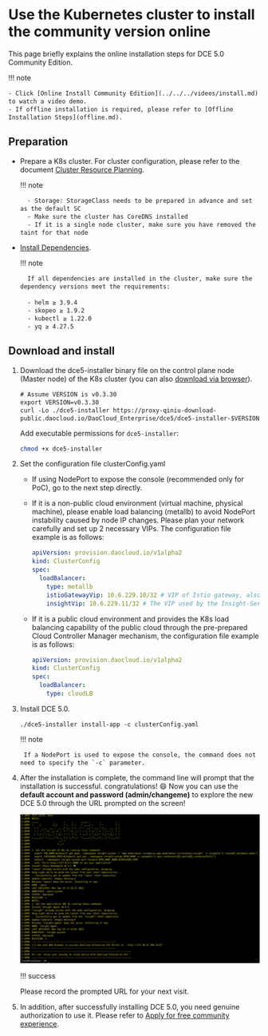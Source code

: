 # Use the Kubernetes cluster to install the community version online

This page briefly explains the online installation steps for DCE 5.0 Community Edition.

!!! note

    - Click [Online Install Community Edition](../../../videos/install.md) to watch a video demo.
    - If offline installation is required, please refer to [Offline Installation Steps](offline.md).

## Preparation

- Prepare a K8s cluster. For cluster configuration, please refer to the document [Cluster Resource Planning](../resources.md).

    !!! note

        - Storage: StorageClass needs to be prepared in advance and set as the default SC
        - Make sure the cluster has CoreDNS installed
        - If it is a single node cluster, make sure you have removed the taint for that node

- [Install Dependencies](../../install-tools.md).

    !!! note

        If all dependencies are installed in the cluster, make sure the dependency versions meet the requirements:
      
        - helm ≥ 3.9.4
        - skopeo ≥ 1.9.2
        - kubectl ≥ 1.22.0
        - yq ≥ 4.27.5

## Download and install

1. Download the dce5-installer binary file on the control plane node (Master node) of the K8s cluster (you can also [download via browser](../../../download/dce5.md)).

    ```shell
    # Assume VERSION is v0.3.30
    export VERSION=v0.3.30
    curl -Lo ./dce5-installer https://proxy-qiniu-download-public.daocloud.io/DaoCloud_Enterprise/dce5/dce5-installer-$VERSION
    ```

    Add executable permissions for `dce5-installer`:

    ```bash
    chmod +x dce5-installer
    ```

2. Set the configuration file clusterConfig.yaml

    - If using NodePort to expose the console (recommended only for PoC), go to the next step directly.

    - If it is a non-public cloud environment (virtual machine, physical machine), please enable load balancing (metallb) to avoid NodePort instability caused by node IP changes. Please plan your network carefully and set up 2 necessary VIPs. The configuration file example is as follows:

        ```yaml
        apiVersion: provision.daocloud.io/v1alpha2
        kind: ClusterConfig
        spec:
          loadBalancer:
            type: metallb 
            istioGatewayVip: 10.6.229.10/32 # VIP of Istio gateway, also browser access IP of DCE 5.0 console
            insightVip: 10.6.229.11/32 # The VIP used by the Insight-Server of the global service cluster to collect the network paths of all sub-cluster monitoring indicators
        ```

    - If it is a public cloud environment and provides the K8s load balancing capability of the public cloud through the pre-prepared Cloud Controller Manager mechanism, the configuration file example is as follows:

        ```yaml
        apiVersion: provision.daocloud.io/v1alpha2
        kind: ClusterConfig
        spec:
          loadBalancer:
            type: cloudLB
        ```

3. Install DCE 5.0.

    ```shell
    ./dce5-installer install-app -c clusterConfig.yaml
    ```

    !!! note

        If a NodePort is used to expose the console, the command does not need to specify the `-c` parameter.

4. After the installation is complete, the command line will prompt that the installation is successful. congratulations! :smile: Now you can use the **default account and password (admin/changeme)** to explore the new DCE 5.0 through the URL prompted on the screen!

    ![Installation successful](../../images/success.png)

    !!! success

      Please record the prompted URL for your next visit.

5. In addition, after successfully installing DCE 5.0, you need genuine authorization to use it. Please refer to [Apply for free community experience](../../../dce/license0.md).
